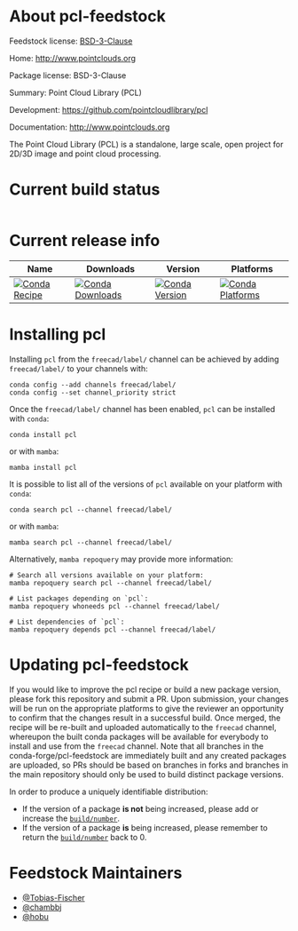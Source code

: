 About pcl-feedstock
===================

Feedstock license: [BSD-3-Clause](https://github.com/conda-forge/pcl-feedstock/blob/main/LICENSE.txt)

Home: http://www.pointclouds.org

Package license: BSD-3-Clause

Summary: Point Cloud Library (PCL)

Development: https://github.com/pointcloudlibrary/pcl

Documentation: http://www.pointclouds.org

The Point Cloud Library (PCL) is a standalone, large scale, open project for 2D/3D image and point cloud processing.


Current build status
====================


<table>
</table>

Current release info
====================

| Name | Downloads | Version | Platforms |
| --- | --- | --- | --- |
| [![Conda Recipe](https://img.shields.io/badge/recipe-pcl-green.svg)](https://anaconda.org/freecad/pcl) | [![Conda Downloads](https://img.shields.io/conda/dn/freecad/pcl.svg)](https://anaconda.org/freecad/pcl) | [![Conda Version](https://img.shields.io/conda/vn/freecad/pcl.svg)](https://anaconda.org/freecad/pcl) | [![Conda Platforms](https://img.shields.io/conda/pn/freecad/pcl.svg)](https://anaconda.org/freecad/pcl) |

Installing pcl
==============

Installing `pcl` from the `freecad/label/` channel can be achieved by adding `freecad/label/` to your channels with:

```
conda config --add channels freecad/label/
conda config --set channel_priority strict
```

Once the `freecad/label/` channel has been enabled, `pcl` can be installed with `conda`:

```
conda install pcl
```

or with `mamba`:

```
mamba install pcl
```

It is possible to list all of the versions of `pcl` available on your platform with `conda`:

```
conda search pcl --channel freecad/label/
```

or with `mamba`:

```
mamba search pcl --channel freecad/label/
```

Alternatively, `mamba repoquery` may provide more information:

```
# Search all versions available on your platform:
mamba repoquery search pcl --channel freecad/label/

# List packages depending on `pcl`:
mamba repoquery whoneeds pcl --channel freecad/label/

# List dependencies of `pcl`:
mamba repoquery depends pcl --channel freecad/label/
```




Updating pcl-feedstock
======================

If you would like to improve the pcl recipe or build a new
package version, please fork this repository and submit a PR. Upon submission,
your changes will be run on the appropriate platforms to give the reviewer an
opportunity to confirm that the changes result in a successful build. Once
merged, the recipe will be re-built and uploaded automatically to the
`freecad` channel, whereupon the built conda packages will be available for
everybody to install and use from the `freecad` channel.
Note that all branches in the conda-forge/pcl-feedstock are
immediately built and any created packages are uploaded, so PRs should be based
on branches in forks and branches in the main repository should only be used to
build distinct package versions.

In order to produce a uniquely identifiable distribution:
 * If the version of a package **is not** being increased, please add or increase
   the [``build/number``](https://docs.conda.io/projects/conda-build/en/latest/resources/define-metadata.html#build-number-and-string).
 * If the version of a package **is** being increased, please remember to return
   the [``build/number``](https://docs.conda.io/projects/conda-build/en/latest/resources/define-metadata.html#build-number-and-string)
   back to 0.

Feedstock Maintainers
=====================

* [@Tobias-Fischer](https://github.com/Tobias-Fischer/)
* [@chambbj](https://github.com/chambbj/)
* [@hobu](https://github.com/hobu/)


